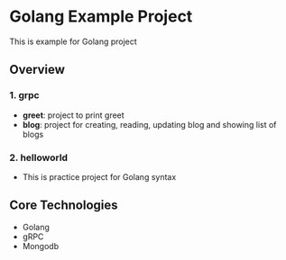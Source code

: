 # Golang Example Project
This is example for Golang project

## Overview
### 1. grpc 
- **greet**: project to print greet
- **blog**: project for creating, reading, updating blog and showing list of blogs
### 2. helloworld
- This is practice project for Golang syntax

## Core Technologies
- Golang
- gRPC
- Mongodb